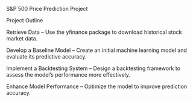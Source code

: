 S&P 500 Price Prediction Project

Project Outline

Retrieve Data – Use the yfinance package to download historical stock market data.

Develop a Baseline Model – Create an initial machine learning model and evaluate its predictive accuracy.

Implement a Backtesting System – Design a backtesting framework to assess the model’s performance more effectively.

Enhance Model Performance – Optimize the model to improve prediction accuracy.
